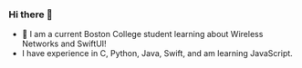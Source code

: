 ### Hi there 👋
- 🌱 I am a current Boston College student learning about Wireless Networks and SwiftUI!
- I have experience in C, Python, Java, Swift, and am learning JavaScript.

<!--
**sigetg/sigetg** is a ✨ _special_ ✨ repository because its `README.md` (this file) appears on your GitHub profile.

Here are some ideas to get you started:

- 🔭 I’m currently working on ...
- 👯 I’m looking to collaborate on ...
- 🤔 I’m looking for help with ...
- 💬 Ask me about ...
- 😄 Pronouns: ...
- ⚡ Fun fact: ...
-->
